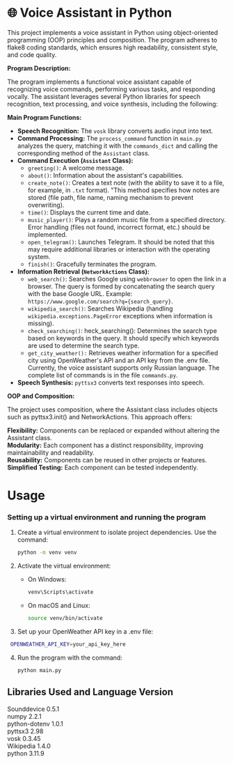 # 🌐 Voice Assistant in Python

This project implements a voice assistant in Python using object-oriented programming (OOP) principles and composition. The program adheres to flake8 coding standards, which ensures high readability, consistent style, and code quality.

**Program Description:**

The program implements a functional voice assistant capable of recognizing voice commands, performing various tasks, and responding vocally. The assistant leverages several Python libraries for speech recognition, text processing, and voice synthesis, including the following:

**Main Program Functions:**
* **Speech Recognition:** The `vosk` library converts audio input into text.
* **Command Processing:** The `process_command` function in `main.py` analyzes the query, matching it with the `commands_dict` and calling the corresponding method of the `Assistant` class.
* **Command Execution (`Assistant` Class):**
    * `greeting()`: A welcome message.
    * `about()`: Information about the assistant's capabilities.
    * `create_note()`: Creates a text note (with the ability to save it to a file, for example, in `.txt` format).  "This method specifies how notes are stored (file path, file name, naming mechanism to prevent overwriting).
    * `time()`: Displays the current time and date.
    * `music_player()`: Plays a random music file from a specified directory.  Error handling (files not found, incorrect format, etc.) should be implemented.
    * `open_telegram()`: Launches Telegram.  It should be noted that this may require additional libraries or interaction with the operating system.
    * `finish()`: Gracefully terminates the program.
* **Information Retrieval (`NetworkActions` Class):**
    * `web_search()`: Searches Google using `webbrowser` to open the link in a browser. The query is formed by concatenating the search query with the base Google URL. Example: `https://www.google.com/search?q={search_query}`.
    * `wikipedia_search()`: Searches Wikipedia (handling `wikipedia.exceptions.PageError` exceptions when information is missing).
    * `check_searching()`: heck_searching(): Determines the search type based on keywords in the query. It should specify which keywords are used to determine the search type. 
    * `get_city_weather():` Retrieves weather information for a specified city using OpenWeather's API and an API key from the .env file.
    Currently, the voice assistant supports only Russian language.  The complete list of commands is in the file `commands.py`.
* **Speech Synthesis:** `pyttsx3` converts text responses into speech.


**OOP and Composition:**

The project uses composition, where the Assistant class includes objects such as pyttsx3.init() and NetworkActions. This approach offers: <br />

**Flexibility:** Components can be replaced or expanded without altering the Assistant class.<br />
**Modularity:** Each component has a distinct responsibility, improving maintainability and readability.<br />
**Reusability:** Components can be reused in other projects or features.<br />
**Simplified Testing:** Each component can be tested independently.<br />

# Usage
### Setting up a virtual environment and running the program

1. Create a virtual environment to isolate project dependencies.
   Use the command:
   ```bash
   python -m venv venv
   ```

2. Activate the virtual environment:
   - On Windows:
     ```bash
     venv\Scripts\activate
     ```
   - On macOS and Linux:
     ```bash
     source venv/bin/activate
     ```
3. Set up your OpenWeather API key in a .env file:
  ```bash
   OPENWEATHER_API_KEY=your_api_key_here
```


4. Run the program with the command:
   ```bash
   python main.py
   ```

## Libraries Used and Language Version
Sounddevice 0.5.1<br />
numpy 2.2.1  <br />
python-dotenv 1.0.1 <br />
pyttsx3 2.98  <br />
vosk 0.3.45  <br />
Wikipedia 1.4.0  <br />
python 3.11.9  <br />

